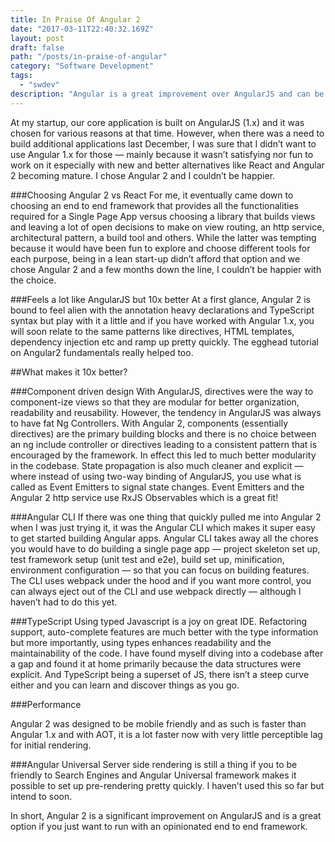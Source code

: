 ```yaml
---
title: In Praise Of Angular 2
date: "2017-03-11T22:40:32.169Z"
layout: post
draft: false
path: "/posts/in-praise-of-angular"
category: "Software Development"
tags:
  - "swdev"
description: "Angular is a great improvement over AngularJS and can be a great choice for building single page apps, if you want a batteries included framework."
---
```


At my startup, our core application is built on AngularJS (1.x) and it was chosen for various reasons at that time. However, when there was a need to build additional applications last December, I was sure that I didn’t want to use Angular 1.x for those — mainly because it wasn’t satisfying nor fun to work on it especially with new and better alternatives like React and Angular 2 becoming mature.
I chose Angular 2 and I couldn’t be happier.

###Choosing Angular 2 vs React
For me, it eventually came down to choosing an end to end framework that provides all the functionalities required for a Single Page App versus choosing a library that builds views and leaving a lot of open decisions to make on view routing, an http service, architectural pattern, a build tool and others.
While the latter was tempting because it would have been fun to explore and choose different tools for each purpose, being in a lean start-up didn’t afford that option and we chose Angular 2 and a few months down the line, I couldn’t be happier with the choice.

###Feels a lot like AngularJS but 10x better
At a first glance, Angular 2 is bound to feel alien with the annotation heavy declarations and TypeScript syntax but play with it a little and if you have worked with Angular 1.x, you will soon relate to the same patterns like directives, HTML templates, dependency injection etc and ramp up pretty quickly. The egghead tutorial on Angular2 fundamentals really helped too.

##What makes it 10x better?

###Component driven design
With AngularJS, directives were the way to component-ize views so that they are modular for better organization, readability and reusability. However, the tendency in AngularJS was always to have fat Ng Controllers. With Angular 2, components (essentially directives) are the primary building blocks and there is no choice between an ng include controller or directives leading to a consistent pattern that is encouraged by the framework. In effect this led to much better modularity in the codebase.
State propagation is also much cleaner and explicit — where instead of using two-way binding of AngularJS, you use what is called as Event Emitters to signal state changes. Event Emitters and the Angular 2 http service use RxJS Observables which is a great fit!


###Angular CLI
If there was one thing that quickly pulled me into Angular 2 when I was just trying it, it was the Angular CLI which makes it super easy to get started building Angular apps. Angular CLI takes away all the chores you would have to do building a single page app — project skeleton set up, test framework setup (unit test and e2e), build set up, minification, environment configuration — so that you can focus on building features. The CLI uses webpack under the hood and if you want more control, you can always eject out of the CLI and use webpack directly — although I haven’t had to do this yet.


###TypeScript
Using typed Javascript is a joy on great IDE. Refactoring support, auto-complete features are much better with the type information but more importantly, using types enhances readability and the maintainability of the code. I have found myself diving into a codebase after a gap and found it at home primarily because the data structures were explicit. And TypeScript being a superset of JS, there isn’t a steep curve either and you can learn and discover things as you go.


###Performance

Angular 2 was designed to be mobile friendly and as such is faster than Angular 1.x and with AOT, it is a lot faster now with very little perceptible lag for initial rendering.


###Angular Universal
Server side rendering is still a thing if you to be friendly to Search Engines and Angular Universal framework makes it possible to set up pre-rendering pretty quickly. I haven’t used this so far but intend to soon.


In short, Angular 2 is a significant improvement on AngularJS and is a great option if you just want to run with an opinionated end to end framework.